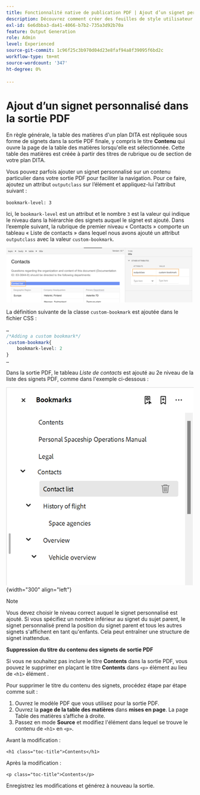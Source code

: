 ```yaml
---
title: Fonctionnalité native de publication PDF | Ajout d’un signet personnalisé dans la sortie PDF
description: Découvrez comment créer des feuilles de style utilisateur et créer des styles pour votre contenu.
exl-id: 6e6dbba3-da41-4066-b7b2-735a3d92b70a
feature: Output Generation
role: Admin
level: Experienced
source-git-commit: 1c96f25c3b970d04d23e8faf94a8f39095f6bd2c
workflow-type: tm+mt
source-wordcount: '347'
ht-degree: 0%

---
```


# Ajout d’un signet personnalisé dans la sortie PDF

En règle générale, la table des matières d&#39;un plan DITA est répliquée sous forme de signets dans la sortie PDF finale, y compris le titre **Contenu** qui ouvre la page de la table des matières lorsqu&#39;elle est sélectionnée. Cette table des matières est créée à partir des titres de rubrique ou de section de votre plan DITA.

Vous pouvez parfois ajouter un signet personnalisé sur un contenu particulier dans votre sortie PDF pour faciliter la navigation. Pour ce faire, ajoutez un attribut `outputclass` sur l’élément et appliquez-lui l’attribut suivant :

`bookmark-level: 3`

Ici, le `bookmark-level` est un attribut et le nombre `3` est la valeur qui indique le niveau dans la hiérarchie des signets auquel le signet est ajouté. Dans l’exemple suivant, la rubrique de premier niveau « Contacts » comporte un tableau « Liste de contacts » dans lequel nous avons ajouté un attribut `outputclass` avec la valeur `custom-bookmark`.


<img src="./assets/custom-bookmark-attribute.png" width="500">

La définition suivante de la classe `custom-bookmark` est ajoutée dans le fichier CSS :

```css
…
/*Adding a custom bookmark*/
.custom-bookmark{
    bookmark-level: 2
}
…
```

Dans la sortie PDF, le tableau *Liste de contacts* est ajouté au 2e niveau de la liste des signets PDF, comme dans l&#39;exemple ci-dessous :

![](assets/custom-bookmark-in-pdf-output.png) {width="300" align="left"}

>[!NOTE]
>
>Vous devez choisir le niveau correct auquel le signet personnalisé est ajouté. Si vous spécifiez un nombre inférieur au signet du sujet parent, le signet personnalisé prend la position du signet parent et tous les autres signets s&#39;affichent en tant qu&#39;enfants. Cela peut entraîner une structure de signet inattendue.

**Suppression du titre du contenu des signets de sortie PDF**

Si vous ne souhaitez pas inclure le titre **Contents** dans la sortie PDF, vous pouvez le supprimer en plaçant le titre **Contents** dans `<p>` élément au lieu de `<h1>` élément .

Pour supprimer le titre du contenu des signets, procédez étape par étape comme suit :

1. Ouvrez le modèle PDF que vous utilisez pour la sortie PDF.
2. Ouvrez la **page de la table des matières** dans **mises en page**.
La page Table des matières s’affiche à droite.
3. Passez en mode **Source** et modifiez l&#39;élément dans lequel se trouve le contenu de `<h1>` en `<p>`.

Avant la modification :

```
<h1 class="toc-title">Contents</h1>
```

Après la modification :

```
<p class="toc-title">Contents</p>
```

Enregistrez les modifications et générez à nouveau la sortie.





